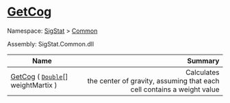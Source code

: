 # [GetCog](./ArrayExtension-100663390.md)

Namespace: [SigStat]() > [Common](./../README.md)

Assembly: SigStat.Common.dll

| Name | Summary  |
| ------| -----------:|
| [GetCog](./ArrayExtension-100663390.md) ( [`Double`](https://docs.microsoft.com/en-us/dotnet/api/System.Double)[] weightMartix ) | <img width=225/>Calculates the center of gravity, assuming that each cell contains  a weight value
